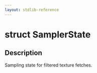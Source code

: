 ```yaml
---
layout: stdlib-reference
---
```


# struct SamplerState

## Description

Sampling state for filtered texture fetches.

